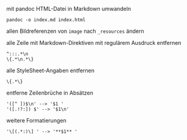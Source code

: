 mit pandoc HTML-Datei in Markdown umwandeln

```
pandoc -o index.md index.html
```

allen Bildreferenzen von `image` nach `_resources` ändern

alle Zeile mit Markdown-Direktiven  mit regulärem Ausdruck entfernen

```
^:::.*\n
\{.*\n.*\}
```

alle StyleSheet-Angaben entfernen

```
\{.*\}
```

entferne Zeilenbrüche in Absätzen

```
'([^ ])$\n' --> '$1 '
'([.!?:]) $' --> '$1\n'
```

weitere Formatierungen

```
'\[(.*:)\] ' --> '**$1** '
```

